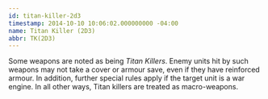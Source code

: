```yaml
---
id: titan-killer-2d3
timestamp: 2014-10-10 10:06:02.000000000 -04:00
name: Titan Killer (2D3)
abbr: TK(2D3)
---
```

<p>Some weapons are noted as being <em>Titan Killers</em>. Enemy units hit&nbsp;by such weapons may not take a cover or armour save, even if&nbsp;they have reinforced armour. In addition, further special rules&nbsp;apply if the target unit is a war engine. In all other ways,&nbsp;Titan killers are treated as macro-weapons.</p>